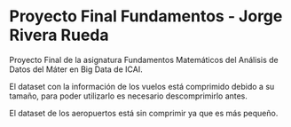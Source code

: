 # Proyecto Final Fundamentos - Jorge Rivera Rueda

Proyecto Final de la asignatura Fundamentos Matemáticos del Análisis de Datos del Máter en Big Data de ICAI.

El dataset con la información de los vuelos está comprimido debido a su tamaño, para poder utilizarlo es necesario descomprimirlo antes.

El dataset de los aeropuertos está sin comprimir ya que es más pequeño.
